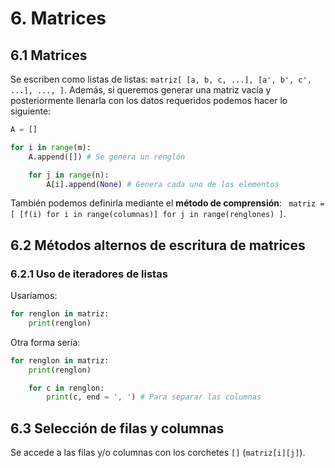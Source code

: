 # 6. Matrices
## 6.1 Matrices
Se escriben como listas de listas: `matriz[ [a, b, c, ...], [a', b', c', ...], ..., ]`. Además, si queremos generar una matriz vacía y posteriormente llenarla con los datos requeridos podemos hacer lo siguiente:

```py
A = []

for i in range(m):
    A.append([]) # Se genera un renglón

    for j in range(n):
        A[i].append(None) # Genera cada uno de los elementos
```

También podemos definirla mediante el **método de comprensión**: ` matriz = [ [f(i) for i in range(columnas)] for j in range(renglones) ]`.

## 6.2 Métodos alternos de escritura de matrices
### 6.2.1 Uso de iteradores de listas
Usaríamos:

```py
for renglon in matriz:
    print(renglon)
```

Otra forma sería:

```py
for renglon in matriz:
    print(renglon)

    for c in renglon:
        print(c, end = ', ') # Para separar las columnas
```


## 6.3 Selección de filas y columnas
Se accede a las filas y/o columnas con los corchetes `[]` (`matriz[i][j]`).
